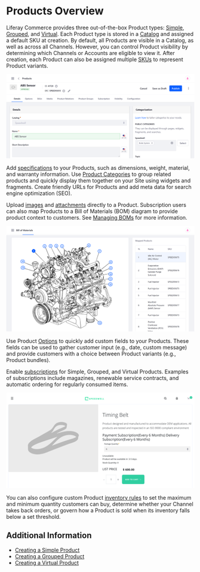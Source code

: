 # Products Overview

Liferay Commerce provides three out-of-the-box Product types: [Simple](./creating-a-simple-product.md), [Grouped](./creating-a-grouped-product.md), and [Virtual](./creating-a-virtual-product.md). Each Product type is stored in a [Catalog](../../catalogs/creating-a-new-catalog.md) and assigned a default SKU at creation. By default, all Products are visible in a Catalog, as well as across all Channels. However, you can control Product visibility by determining which Channels or Accounts are eligible to view it. After creation, each Product can also be assigned multiple [SKUs](./adding-skus-to-your-products.md) to represent Product variants.

![You can configure each Product.](./products-overview/images/01.png)

Add [specifications](./specifications.md) to your Products, such as dimensions, weight, material, and warranty information. Use [Product Categories](./organizing-your-catalog-with-product-categories.md) to group related products and quickly display them together on your Site using widgets and fragments. Create friendly URLs for Products and add meta data for search engine optimization (SEO).

Upload [images](./product-images.md) and [attachments](./product-attachments.md) directly to a Product. Subscription users can also map Products to a Bill of Materials (BOM) diagram to provide product context to customers. See [Managing BOMs](./managing-boms.md) for more information.

![Create BOM diagrams.](./products-overview/images/02.png)

Use Product [Options](./customizing-your-product-with-product-options.md) to quickly add custom fields to your Products. These fields can be used to gather customer input (e.g., date, custom message) and provide customers with a choice between Product variants (e.g., Product bundles).

Enable [subscriptions](./enabling-subscriptions-for-a-product.md) for Simple, Grouped, and Virtual Products. Examples of subscriptions include magazines, renewable service contracts, and automatic ordering for regularly consumed items.

![Customize Products with Options and enable Product subscriptions.](./products-overview/images/03.png)

You can also configure custom Product [inventory rules](../../managing-inventory/introduction-to-managing-inventory.md) to set the maximum and minimum quantity customers can buy, determine whether your Channel takes back orders, or govern how a Product is sold when its inventory falls below a set threshold.

## Additional Information

* [Creating a Simple Product](../product-types/creating-a-simple-product.md)
* [Creating a Grouped Product](../product-types/creating-a-grouped-product.md)
* [Creating a Virtual Product](../product-types/creating-a-virtual-product.md)
